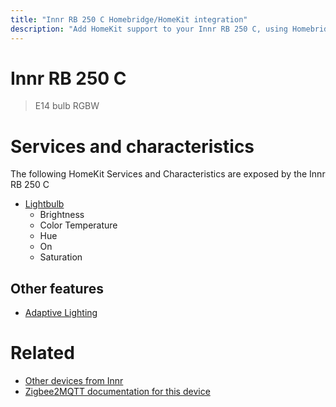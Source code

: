 ```yaml
---
title: "Innr RB 250 C Homebridge/HomeKit integration"
description: "Add HomeKit support to your Innr RB 250 C, using Homebridge, Zigbee2MQTT and homebridge-z2m."
---
```

<!---
This file has been GENERATED using src/docgen/docgen.ts
DO NOT EDIT THIS FILE MANUALLY!
-->
# Innr RB 250 C
> E14 bulb RGBW


# Services and characteristics
The following HomeKit Services and Characteristics are exposed by
the Innr RB 250 C

* [Lightbulb](../../light.md)
  * Brightness
  * Color Temperature
  * Hue
  * On
  * Saturation

## Other features
* [Adaptive Lighting](../../light.md)

# Related
* [Other devices from Innr](../index.md#innr)
* [Zigbee2MQTT documentation for this device](https://www.zigbee2mqtt.io/devices/RB_250_C.html)